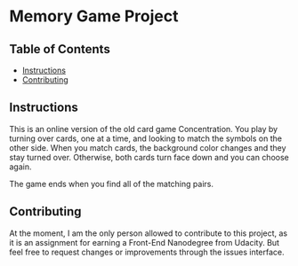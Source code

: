 # Memory Game Project

## Table of Contents

* [Instructions](#instructions)
* [Contributing](#contributing)

## Instructions

This is an online version of the old card game Concentration.  You play by turning over cards, one at a time, and looking to match the symbols on the other side.  When you match cards, the background color changes and they stay turned over.  Otherwise, both cards turn face down and you can choose again.

The game ends when you find all of the matching pairs.

## Contributing

At the moment, I am the only person allowed to contribute to this project, as it is an assignment for earning a Front-End Nanodegree from Udacity.  But feel free to request changes or improvements through the issues interface.
